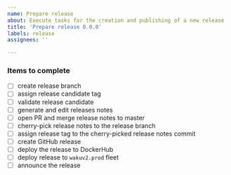 ```yaml
---
name: Prepare release
about: Execute tasks for the creation and publishing of a new release
title: 'Prepare release 0.0.0'
labels: release
assignees: ''

---
```


<!--
Add appropriate release number to title!

For detailed info on the release process refer to https://github.com/waku-org/nwaku/blob/master/docs/contributors/release-process.md
 -->
 
### Items to complete
- [ ] create release branch
- [ ] assign release candidate tag
- [ ] validate release candidate
- [ ] generate and edit releases notes
- [ ] open PR and merge release notes to master
- [ ] cherry-pick release notes to the release branch
- [ ] assign release tag to the cherry-picked release notes commit
- [ ] create GitHub release
- [ ] deploy the release to DockerHub
- [ ] deploy release to `wakuv2.prod` fleet
- [ ] announce the release

